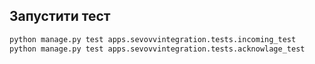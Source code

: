 
## Запустити тест

```bash
python manage.py test apps.sevovvintegration.tests.incoming_test
python manage.py test apps.sevovvintegration.tests.acknowlage_test
```
